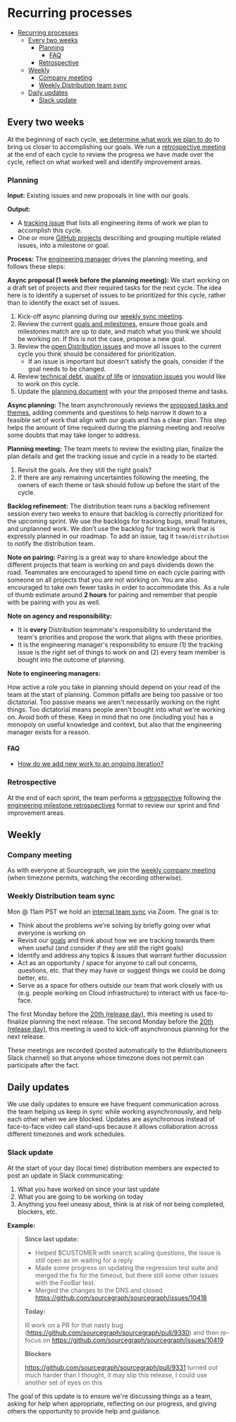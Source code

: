 # Recurring processes

- [Recurring processes](#recurring-processes)
  - [Every two weeks](#every-two-weeks)
    - [Planning](#planning)
      - [FAQ](#faq)
    - [Retrospective](#retrospective)
  - [Weekly](#weekly)
    - [Company meeting](#company-meeting)
    - [Weekly Distribution team sync](#weekly-distribution-team-sync)
  - [Daily updates](#daily-updates)
    - [Slack update](#slack-update)

## Every two weeks

At the beginning of each cycle, [we determine what work we plan to do](#planning) to bring us closer to accomplishing our goals. We run a [retrospective meeting](#retrospective) at the end of each cycle to review the progress we have made over the cycle, reflect on what worked well and identify improvement areas.

### Planning

**Input:** Existing issues and new proposals in line with our goals.

**Output:**

- A [tracking issue](../tracking_issues.md) that lists all engineering items of work we plan to accomplish this cycle.
- One or more [GitHub projects](https://github.com/orgs/sourcegraph/projects?query=is%3Aopen+Distribution%3A) describing and grouping multiple related issues, into a milestone or goal.

**Process:** The [engineering manager](../roles.md#engineering-manager) drives the planning meeting, and follows these steps:

**Async proposal (1 week before the planning meeting):** We start working on a draft set of projects and their required tasks for the next cycle. The idea here is to identify a superset of issues to be prioritized for this cycle, rather than to identify the exact set of issues.

1. Kick-off async planning during our [weekly sync meeting](#weekly-distribution-team-sync).
1. Review the current [goals and milestones](./goals.md), ensure those goals and milestones match are up to date, and match what you think we should be working on. If this is not the case, propose a new goal.
1. Review the [open Distribution issues](https://github.com/issues?q=is%3Aopen+is%3Aissue+archived%3Afalse+label%3Ateam%2Fdistribution+user%3Asourcegraph) and move all issues to the current cycle you think should be considered for prioritization.
   - If an issue is important but doesn't satisfy the goals, consider if the goal needs to be changed.
1. Review [technical debt](https://github.com/issues?q=is%3Aopen+is%3Aissue+archived%3Afalse+label%3Ateam%2Fdistribution+user%3Asourcegraph+label%3Adebt), [quality of life](https://github.com/issues?q=is%3Aopen+is%3Aissue+archived%3Afalse+label%3Ateam%2Fdistribution+user%3Asourcegraph+label%3Aquality-of-life) or [innovation issues](../../index.md#innovation-time) you would like to work on this cycle.
1. Update the [planning document](https://docs.google.com/document/d/1Ko1MbyO1yIr7aQsvIRAAbjdnOJ2qUQB9kTJQvcWWcOY) with your the proposed theme and tasks.

**Async planning:** The team asynchronously reviews the [proposed tasks and themes](https://docs.google.com/document/d/1Ko1MbyO1yIr7aQsvIRAAbjdnOJ2qUQB9kTJQvcWWcOY), adding comments and questions to help narrow it down to a feasible set of work that align with our goals and has a clear plan. This step helps the amount of time required during the planning meeting and resolve some doubts that may take longer to address.

**Planning meeting:** The team meets to review the existing plan, finalize the plan details and get the tracking issue and cycle in a ready to be started.

1. Revisit the goals. Are they still the right goals?
1. If there are any remaining uncertainties following the meeting, the owners of each theme or task should follow up before the start of the cycle.

**Backlog refinement:** The distribution team runs a backlog refinement session every two weeks to ensure that backlog is correctly prioritized for the upcoming sprint. We use the backlogs for tracking bugs, small features, and unplanned work. We don’t use the backlog for tracking work that is expressly planned in our roadmap. To add an issue, tag it `team/distribution` to notify the distribution team.

**Note on pairing:** Pairing is a great way to share knowledge about the different projects that team is working on and pays dividends down the road. Teammates are encouraged to spend time on each cycle pairing with someone on all projects that you are _not_ working on. You are also encouraged to take own fewer tasks in order to accommodate this. As a rule of thumb estimate around **2 hours** for pairing and remember that people with be pairing with you as well.

**Note on agency and responsibility:**

- It is **every** Distribution teammate's responsibility to understand the team's priorities and propose the work that aligns with these priorities.
- It is the engineering manager's responsibility to ensure (1) the tracking issue is the right set of things to work on and (2) every team member is bought into the outcome of planning.

**Note to engineering managers:**

How active a role you take in planning should depend on your read of the team at the start of planning. Common pitfalls are being too passive or too dictatorial. Too passive means we aren't necessarily working on the right things. Too dictatorial means people aren't bought into what we're working on. Avoid both of these. Keep in mind that no one (including you) has a monopoly on useful knowledge and context, but also that the engineering manager exists for a reason.

#### FAQ

- [How do we add new work to an ongoing iteration?](faq.md#how-do-we-add-new-work-to-an-ongoing-iteration)

### Retrospective

At the end of each sprint, the team performs a [retrospective](../../retrospectives/index.md) following the [engineering milestone retrospectives](../../retrospectives/index.md#engineering-milestone-retrospectives) format to review our sprint and find improvement areas.

## Weekly

### Company meeting

As with everyone at Sourcegraph, we join the [weekly company meeting](https://about.sourcegraph.com/handbook/communication/company_meeting) (when timezone permits, watching the recording otherwise).

### Weekly Distribution team sync

Mon @ 11am PST we hold an [internal
team sync](https://docs.google.com/document/d/1otP6F8qfm2yNOW1hjTszkkuiYF1MGp31s5ATeA76ij4/edit) via Zoom. The goal is to:

- Think about the problems we're solving by briefly going over what everyone is working on
- Revisit our [goals](goals.md) and think about how we are tracking towards them when useful (and consider if they are still the right goals)
- Identify and address any topics & issues that warrant further discussion
- Act as an opportunity / space for anyone to call out concerns, questions, etc. that they may have or suggest things we could be doing better, etc.
- Serve as a space for others outside our team that work closely with us (e.g. people working on Cloud infrastructure) to interact with us face-to-face.

The first Monday before the [20th (release day)](../releases/index.md), this meeting is used to finalize planning the next release.
The second Monday before the [20th (release day)](../releases/index.md), this meeting is used to kick-off asynchronous planning for the next release.

These meetings are recorded (posted automatically to the #distributioneers Slack channel) so that anyone whose timezone does not permit can participate after the fact.

## Daily updates

We use daily updates to ensure we have frequent communication across the team helping us keep in sync while working asynchronously, and help each other when we are blocked. Updates are asynchronous instead of face-to-face video call stand-ups because it allows collaboration across different timezones and work schedules.

### Slack update

At the start of your day (local time) distribution members are expected to post an update in Slack communicating:

1. What you have worked on since your last update
2. What you are going to be working on today
3. Anything you feel uneasy about, think is at risk of not being completed, blockers, etc.

**Example:**

> **Since last update:**
>
> - Helped \$CUSTOMER with search scaling questions, the issue is still open as im waiting for a reply
> - Made some progress on updating the regression test suite and merged the fix for the timeout, but there still some other issues with the FooBar test.
> - Merged the changes to the DNS and closed https://github.com/sourcegraph/sourcegraph/issues/10418
>
> **Today:**
>
> Ill work on a PR for that nasty bug (https://github.com/sourcegraph/sourcegraph/pull/9330)
> and then re-focus on https://github.com/sourcegraph/sourcegraph/issues/10419
>
> **Blockers**
>
> https://github.com/sourcegraph/sourcegraph/pull/9331 turned out much harder than I thought, it may slip this release, I could use another set of eyes on this

The goal of this update is to ensure we're discussing things as a team, asking for help when appropriate, reflecting on our progress, and giving others the opportunity to provide help and guidance.
